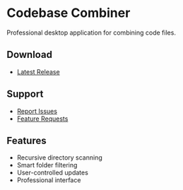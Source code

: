 # Codebase Combiner

Professional desktop application for combining code files.

## Download
- [Latest Release](https://github.com/troinfo/codebase_combiner-releases/releases/latest)

## Support
- [Report Issues](https://github.com/troinfo/codebase_combiner-releases/issues)
- [Feature Requests](https://github.com/troinfo/codebase_combiner-releases/issues)

## Features
- Recursive directory scanning
- Smart folder filtering
- User-controlled updates
- Professional interface
